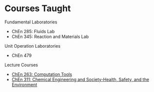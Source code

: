 # Courses Taught

Fundamental Laboratories
- ChEn 285: Fluids Lab
- ChEn 345: Reaction and Materials Lab

Unit Operation Laboratories
- ChEn 479

Lecture Courses
- [ChEn 263: Computation Tools](https://clint-bg.github.io/comptools/intro.html)
- [ChEn 311: Chemical Engineering and Society-Health, Safety, and the Environment](https://clint-bg.github.io/safetyinjc/intro.html)